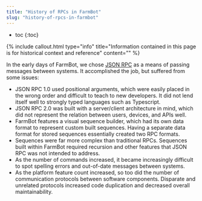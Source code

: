 ```yaml
---
title: "History of RPCs in FarmBot"
slug: "history-of-rpcs-in-farmbot"
---
```


* toc
{:toc}


{% include callout.html type="info" title="Information contained in this page is for historical context and reference" content="" %}

In the early days of FarmBot, we chose [JSON RPC](http://json-rpc.org/wiki/specification) as a means of passing messages between systems. It accomplished the job, but suffered from some issues:

 * JSON RPC 1.0 used positional arguments, which were easily placed in the wrong order and difficult to teach to new developers. It did not lend itself well to strongly typed languages such as Typescript.
 * JSON RPC 2.0 was built with a server/client architecture in mind, which did not represent the relation between users, devices, and APIs well.
 * FarmBot features a visual sequence builder, which had its own data format to represent custom built sequences. Having a separate data format for stored sequences essentially created two RPC formats.
 * Sequences were far more complex than traditional RPCs. Sequences built within FarmBot required recursion and other features that JSON RPC was not intended to address.
 * As the number of commands increased, it became increasingly difficult to spot spelling errors and out-of-date messages between systems.
 * As the platform feature count increased, so too did the number of communication protocols between software components. Disparate and unrelated protocols increased code duplication and decreased overall maintainability.
